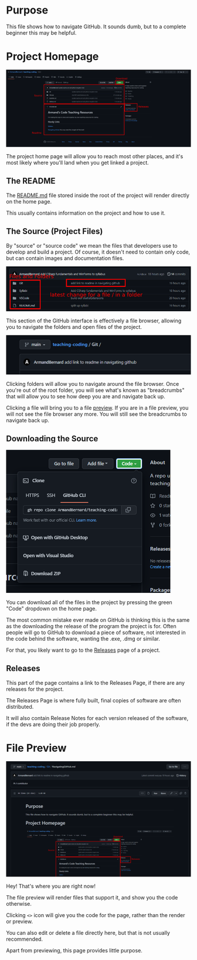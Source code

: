 # Purpose

This file shows how to navigate GitHub. It sounds dumb, but to a complete beginner this may be helpful.

# Project Homepage

![Project Homepage](images/ProjectHomePageAnnotated.png)

The project home page will allow you to reach most other places, and it's most likely where you'll land when you get linked a project.

## The README

The [README.md](/README.md) file stored inside the root of the project will render directly on the home page.

This usually contains information on the project and how to use it.

## The Source (Project Files)

By "source" or "source code" we mean the files that developers use to develop and build a project.
Of course, it doesn't need to contain only code, but can contain images and documentation files.

![Source details](images/SourceDetails.png)

This section of the GitHub interface is effectively a file browser, allowing you to navigate the folders and open files of the project.

![File Navigation](images/FileNavigation.png)

Clicking folders will allow you to navigate around the file browser. Once you're out of the root folder, you will see what's known as "breadcrumbs" that will allow you to see how deep you are and navigate back up.

Clicking a file will bring you to a file [preview](#file-preview). If you are in a file preview, you will not see the file browser any more. You will still see the breadcrumbs to navigate back up.

## Downloading the Source

![Download Source](images/DownloadSource.png)

You can download all of the files in the project by pressing the green "Code" dropdown on the home page.

The most common mistake ever made on GitHub is thinking this is the same as the downloading the release of the program the project is for. Often people will go to GitHub to download a piece of software, not interested in the code behind the software, wanting the .exe, .dmg or similar.

For that, you likely want to go to the [Releases](#releases) page of a project.

## Releases

This part of the page contains a link to the Releases Page, if there are any releases for the project.

The Releases Page is where fully built, final copies of software are often distributed.

It will also contain Release Notes for each version released of the software, if the devs are doing their job properly.

# File Preview

![File Preview](images/FilePreview.png)

Hey! That's where you are right now!

The file preview will render files that support it, and show you the code otherwise.

Clicking `<>` icon will give you the code for the page, rather than the render or preview.

You can also edit or delete a file directly here, but that is not usually recommended.

Apart from previewing, this page provides little purpose.
